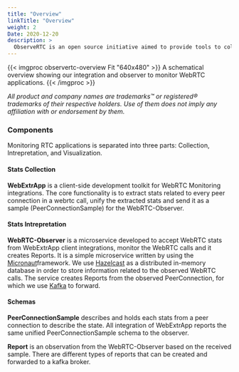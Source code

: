 ```yaml
---
title: "Overview"
linkTitle: "Overview"
weight: 2
Date: 2020-12-20
description: >
  ObserveRTC is an open source initiative aimed to provide tools to collect, intrepret, and visualize RTC metrics in real-time.
---
```

{{< imgproc observertc-overview Fit "640x480" >}}
A schematical overview showing our integration and observer to monitor WebRTC applications. 
{{< /imgproc >}}

*All product and company names are trademarks™ or registered® trademarks of their respective holders. Use of them does not imply any affiliation with or endorsement by them.*

### Components

Monitoring RTC applications is separated into three parts: Collection, Intrepretation, and Visualization. 

#### Stats Collection

**WebExtrApp** is a client-side development toolkit for WebRTC Monitoring integrations. The core functionality is to extract stats related to every peer connection in a webrtc call, unify the extracted stats and send it as a sample (PeerConnectionSample) for the WebRTC-Observer.

#### Stats Intrepretation

**WebRTC-Observer** is a microservice developed to accept WebRTC stats from WebExtrApp client integrations, monitor the WebRTC calls and it creates Reports. It is a simple microservice written by using the [Micronaut](https://www.micronaut.io/)framework. We use [Hazelcast](https://hazelcast.org) as a distributed in-memory database in order to store information related to the observed WebRTC calls. The service creates Reports from the observed PeerConnection, for which we use [Kafka](https://kafka.apache.org/) to forward.

#### Schemas

**PeerConnectionSample** describes and holds each stats from a peer connection to describe the state. All integration of WebExtrApp reports the same unified PeerConnectionSample schema to the observer. 

**Report** is an observation from the WebRTC-Observer based on the received sample. There are different types of reports that can be created and forwarded to a kafka broker.